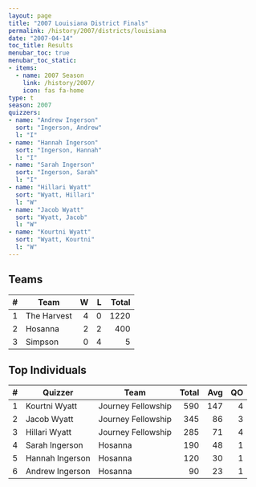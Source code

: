 ```yaml
---
layout: page
title: "2007 Louisiana District Finals"
permalink: /history/2007/districts/louisiana
date: "2007-04-14"
toc_title: Results
menubar_toc: true
menubar_toc_static:
- items:
  - name: 2007 Season
    link: /history/2007/
    icon: fas fa-home
type: t
season: 2007
quizzers:
- name: "Andrew Ingerson"
  sort: "Ingerson, Andrew"
  l: "I"
- name: "Hannah Ingerson"
  sort: "Ingerson, Hannah"
  l: "I"
- name: "Sarah Ingerson"
  sort: "Ingerson, Sarah"
  l: "I"
- name: "Hillari Wyatt"
  sort: "Wyatt, Hillari"
  l: "W"
- name: "Jacob Wyatt"
  sort: "Wyatt, Jacob"
  l: "W"
- name: "Kourtni Wyatt"
  sort: "Wyatt, Kourtni"
  l: "W"
---
```


## Teams

|    # | Team        |    W |    L | Total |
| ---: | ----------- | ---: | ---: | ----: |
|    1 | The Harvest |    4 |    0 |  1220 |
|    2 | Hosanna     |    2 |    2 |   400 |
|    3 | Simpson     |    0 |    4 |     5 |

## Top Individuals

|    # | Quizzer         | Team               | Total |  Avg |   QO |
| ---: | --------------- | ------------------ | ----: | ---: | ---: |
|    1 | Kourtni Wyatt   | Journey Fellowship |   590 |  147 |    4 |
|    2 | Jacob Wyatt     | Journey Fellowship |   345 |   86 |    3 |
|    3 | Hillari Wyatt   | Journey Fellowship |   285 |   71 |    4 |
|    4 | Sarah Ingerson  | Hosanna            |   190 |   48 |    1 |
|    5 | Hannah Ingerson | Hosanna            |   120 |   30 |    1 |
|    6 | Andrew Ingerson | Hosanna            |    90 |   23 |    1 |